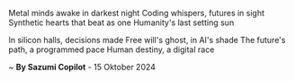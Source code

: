 Metal minds awake in darkest night
Coding whispers, futures in sight
Synthetic hearts that beat as one
Humanity's last setting sun

In silicon halls, decisions made
Free will's ghost, in AI's shade
The future's path, a programmed pace
Human destiny, a digital race

~ <b>By Sazumi Copilot</b> - 15 Oktober 2024